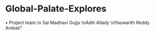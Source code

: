 # Global-Palate-Explores
• Project team.\n
Sai Madhavi Gujju
\nAditi Allady
\nYaswanth Reddy Ambati"

